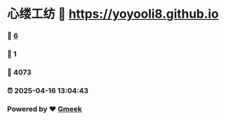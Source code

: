 # 心缕工纺 :link: https://yoyooli8.github.io 
### :page_facing_up: [6](https://yoyooli8.github.io/tag.html) 
### :speech_balloon: 1 
### :hibiscus: 4073 
### :alarm_clock: 2025-04-16 13:04:43 
### Powered by :heart: [Gmeek](https://github.com/Meekdai/Gmeek)

